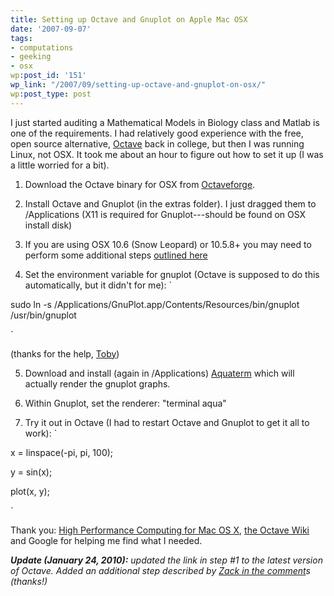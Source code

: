 ```yaml
---
title: Setting up Octave and Gnuplot on Apple Mac OSX
date: '2007-09-07'
tags:
- computations
- geeking
- osx
wp:post_id: '151'
wp_link: "/2007/09/setting-up-octave-and-gnuplot-on-osx/"
wp:post_type: post
---
```


I just started auditing a Mathematical Models in Biology class and Matlab is one of the requirements. I had relatively good experience with the free, open source alternative, [Octave](http://www.gnu.org/software/octave/) back in college, but then I was running Linux, not OSX. It took me about an hour to figure out how to set it up (I was a little worried for a bit).

1. Download the Octave binary for OSX from [Octaveforge](http://sourceforge.net/projects/octave/files/Octave%20MacOSX%20Binary/2009-10-03%20binary%20of%20Octave%203.2.3/).

2. Install Octave and Gnuplot (in the extras folder). I just dragged them to /Applications (X11 is required for Gnuplot---should be found on OSX install disk)

3. If you are using OSX 10.6 (Snow Leopard) or 10.5.8+ you may need to perform some additional steps [outlined here](http://sourceforge.net/projects/octave/files//Octave%20MacOSX%20Binary/2009-10-03%20binary%20of%20Octave%203.2.3/README_OSX1065.txt/view)

4. Set the environment variable for gnuplot (Octave is supposed to do this automatically, but it didn't for me): `

sudo ln -s /Applications/GnuPlot.app/Contents/Resources/bin/gnuplot /usr/bin/gnuplot

`

(thanks for the help, [Toby](http://island94.org/setting-octave-and-gnuplot-osx#comment-3654))

5. Download and install (again in /Applications) [Aquaterm](http://sourceforge.net/projects/aquaterm/) which will actually render the gnuplot graphs.

6. Within Gnuplot, set the renderer: "terminal aqua"

7. Try it out in Octave (I had to restart Octave and Gnuplot to get it all to work): `

x = linspace(-pi, pi, 100);

y = sin(x);

plot(x, y);

`

Thank you: [High Performance Computing for Mac OS X](http://hpc.sourceforge.net/), [the Octave Wiki](http://wiki.octave.org/wiki.pl?MacOSXIntegration) and Google for helping me find what I needed.

_**Update (January 24, 2010):** updated the link in step #1 to the latest version of Octave. Added an additional step described by [Zack in the comment](http://www.island94.org/2007/09/setting-up-octave-and-gnuplot-on-osx/#comment-80303)s (thanks!)_
